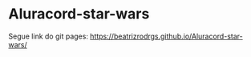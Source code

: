 # Aluracord-star-wars


Segue link do git pages: https://beatrizrodrgs.github.io/Aluracord-star-wars/
